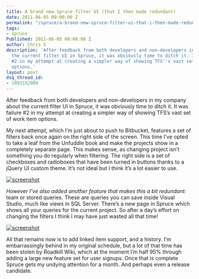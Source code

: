 ```yaml
---
title: A brand new Spruce filter UI (that I then made redundant)
date: 2011-06-05 00:00:00 Z
permalink: "/spruce/a-brand-new-spruce-filter-ui-that-i-then-made-redundant/"
tags:
- spruce
Published: 2011-06-05 00:00:00 Z
author: Chris S
description: 'After feedback from both developers and non-developers in my company about
  the current filter UI in Spruce, it was obviously time to ditch it. It was failure
  #2 in my attempt at creating a simpler way of showing TFS''s vast set of work item
  options.'
layout: post
dsq_thread_id:
- 1093152909
---
```


After feedback from both developers and non-developers in my company about the current filter UI in Spruce, it was obviously time to ditch it. It was failure #2 in my attempt at creating a simpler way of showing TFS’s vast set of work item options.

<!--more-->

My next attempt, which I’m just about to push to Bitbucket, features a set of filters back once again on the right side of the screen. This time I’ve opted to take a leaf from the Unfuddle book and make the projects show in a completely separate page. This makes sense, as changing project isn’t something you do regularly when filtering. The right side is a set of checkboxes and radioboxes that have been turned in buttons thanks to a jQuery UI custom theme. It’s not ideal but I think it’s a lot easier to use.

[![screenshot][1]][2]

*However I’ve also added another feature that makes this a bit redundant*: team or stored queries. These are queries you can save inside Visual Studio, much like views in SQL Server. There’s a new page in Spruce which shows all your queries for the current project. So after a day’s effort on changing the filters I think I may have just wasted all that time!

[![screenshot][3]][4]

All that remains now is to add linked item support, and a history. I’m embarrassingly behind in my original schedule, but a lot of that time has been stolen by Roadkill Wiki, which at the moment I’m half 95% through adding a large new feature set for user signups. Once that is complete Spruce gets my undying attention for a month. And perhaps even a release candidate.

 [1]: /assets/2011/06/sprucenewui.png
 [2]: /assets/2011/06/sprucenewui.png
 [3]: /assets/2011/06/sprucestoredqueries.png
 [4]: /assets/2011/06/sprucestoredqueries.png